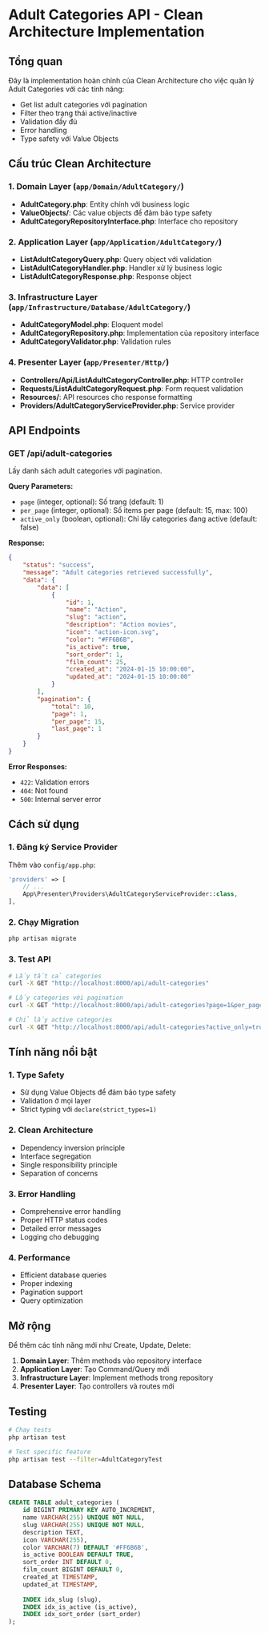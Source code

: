 # Adult Categories API - Clean Architecture Implementation

## Tổng quan

Đây là implementation hoàn chỉnh của Clean Architecture cho việc quản lý Adult Categories với các tính năng:

- Get list adult categories với pagination
- Filter theo trạng thái active/inactive
- Validation đầy đủ
- Error handling
- Type safety với Value Objects

## Cấu trúc Clean Architecture

### 1. Domain Layer (`app/Domain/AdultCategory/`)
- **AdultCategory.php**: Entity chính với business logic
- **ValueObjects/**: Các value objects để đảm bảo type safety
- **AdultCategoryRepositoryInterface.php**: Interface cho repository

### 2. Application Layer (`app/Application/AdultCategory/`)
- **ListAdultCategoryQuery.php**: Query object với validation
- **ListAdultCategoryHandler.php**: Handler xử lý business logic
- **ListAdultCategoryResponse.php**: Response object

### 3. Infrastructure Layer (`app/Infrastructure/Database/AdultCategory/`)
- **AdultCategoryModel.php**: Eloquent model
- **AdultCategoryRepository.php**: Implementation của repository interface
- **AdultCategoryValidator.php**: Validation rules

### 4. Presenter Layer (`app/Presenter/Http/`)
- **Controllers/Api/ListAdultCategoryController.php**: HTTP controller
- **Requests/ListAdultCategoryRequest.php**: Form request validation
- **Resources/**: API resources cho response formatting
- **Providers/AdultCategoryServiceProvider.php**: Service provider

## API Endpoints

### GET /api/adult-categories

Lấy danh sách adult categories với pagination.

**Query Parameters:**
- `page` (integer, optional): Số trang (default: 1)
- `per_page` (integer, optional): Số items per page (default: 15, max: 100)
- `active_only` (boolean, optional): Chỉ lấy categories đang active (default: false)

**Response:**
```json
{
    "status": "success",
    "message": "Adult categories retrieved successfully",
    "data": {
        "data": [
            {
                "id": 1,
                "name": "Action",
                "slug": "action",
                "description": "Action movies",
                "icon": "action-icon.svg",
                "color": "#FF6B6B",
                "is_active": true,
                "sort_order": 1,
                "film_count": 25,
                "created_at": "2024-01-15 10:00:00",
                "updated_at": "2024-01-15 10:00:00"
            }
        ],
        "pagination": {
            "total": 10,
            "page": 1,
            "per_page": 15,
            "last_page": 1
        }
    }
}
```

**Error Responses:**
- `422`: Validation errors
- `404`: Not found
- `500`: Internal server error

## Cách sử dụng

### 1. Đăng ký Service Provider

Thêm vào `config/app.php`:
```php
'providers' => [
    // ...
    App\Presenter\Providers\AdultCategoryServiceProvider::class,
],
```

### 2. Chạy Migration

```bash
php artisan migrate
```

### 3. Test API

```bash
# Lấy tất cả categories
curl -X GET "http://localhost:8000/api/adult-categories"

# Lấy categories với pagination
curl -X GET "http://localhost:8000/api/adult-categories?page=1&per_page=10"

# Chỉ lấy active categories
curl -X GET "http://localhost:8000/api/adult-categories?active_only=true"
```

## Tính năng nổi bật

### 1. Type Safety
- Sử dụng Value Objects để đảm bảo type safety
- Validation ở mọi layer
- Strict typing với `declare(strict_types=1)`

### 2. Clean Architecture
- Dependency inversion principle
- Interface segregation
- Single responsibility principle
- Separation of concerns

### 3. Error Handling
- Comprehensive error handling
- Proper HTTP status codes
- Detailed error messages
- Logging cho debugging

### 4. Performance
- Efficient database queries
- Proper indexing
- Pagination support
- Query optimization

## Mở rộng

Để thêm các tính năng mới như Create, Update, Delete:

1. **Domain Layer**: Thêm methods vào repository interface
2. **Application Layer**: Tạo Command/Query mới
3. **Infrastructure Layer**: Implement methods trong repository
4. **Presenter Layer**: Tạo controllers và routes mới

## Testing

```bash
# Chạy tests
php artisan test

# Test specific feature
php artisan test --filter=AdultCategoryTest
```

## Database Schema

```sql
CREATE TABLE adult_categories (
    id BIGINT PRIMARY KEY AUTO_INCREMENT,
    name VARCHAR(255) UNIQUE NOT NULL,
    slug VARCHAR(255) UNIQUE NOT NULL,
    description TEXT,
    icon VARCHAR(255),
    color VARCHAR(7) DEFAULT '#FF6B6B',
    is_active BOOLEAN DEFAULT TRUE,
    sort_order INT DEFAULT 0,
    film_count BIGINT DEFAULT 0,
    created_at TIMESTAMP,
    updated_at TIMESTAMP,
    
    INDEX idx_slug (slug),
    INDEX idx_is_active (is_active),
    INDEX idx_sort_order (sort_order)
);
```
